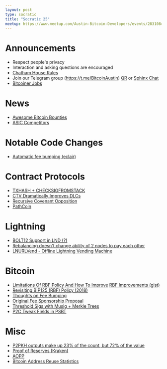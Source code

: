 ```yaml
---
layout: post
type: socratic
title: "Socratic 25"
meetup: https://www.meetup.com/Austin-Bitcoin-Developers/events/283108428/
---
```


# Announcements

- Respect people's privacy
- Interaction and asking questions are encouraged
- [Chatham House Rules](https://www.chathamhouse.org/about-us/chatham-house-rule)
- Join our Telegram group (https://t.me/BitcoinAustin) [QR](../assets/imgs/telegram-group.svg) or [Sphinx Chat](https://tribes.sphinx.chat/t/austintexasbitcoiners)
- [Bitcoiner Jobs](https://bitcoinerjobs.co/)

# News

- [Awesome Bitcoin Bounties](https://github.com/futurepaul/awesome-bitcoin-bounties)
- [ASIC Competitors](https://ogbtc.substack.com/p/february-2022)

# Notable Code Changes

- [Automatic fee bumping (eclair)](https://github.com/ACINQ/eclair/pull/2113)

# Contract Protocols

- [TXHASH + CHECKSIGFROMSTACK](https://lists.linuxfoundation.org/pipermail/bitcoin-dev/2022-January/019813.html)
- [CTV Dramatically Improves DLCs](https://lists.linuxfoundation.org/pipermail/bitcoin-dev/2022-January/019808.html)
- [Recursive Covenant Opposition](https://lists.linuxfoundation.org/pipermail/bitcoin-dev/2022-February/019885.html)
- [PathCoin](https://gist.github.com/AdamISZ/b462838cbc8cc06aae0c15610502e4da)

# Lightning

- [BOLT12 Support in LND (?)](https://github.com/lightningnetwork/lnd/issues/5594#issuecomment-1042314431)
- [Rebalancing doesn't change ability of 2 nodes to pay each other](https://twitter.com/renepickhardt/status/1485999156439179273?s=20&t=z8AgVmdUBSr0iGuFRdyPbA)
- [LNURLVend - Offline Lightning Vending Machine](https://lists.linuxfoundation.org/pipermail/bitcoin-dev/2022-January/019761.html)

# Bitcoin

- [Limitations Of RBF Policy And How To Improve](https://lists.linuxfoundation.org/pipermail/bitcoin-dev/2022-January/019817.html) [RBF Improvements (gist)](https://gist.github.com/glozow/25d9662c52453bd08b4b4b1d3783b9ff)
- [Revisiting BIP125 (RBF) Policy (2018)](https://lists.linuxfoundation.org/pipermail/bitcoin-dev/2018-February/015717.html)
- [Thoughts on Fee Bumping](https://lists.linuxfoundation.org/pipermail/bitcoin-dev/2022-February/019879.html)
- [Original Fee Sponsorship Proposal](https://gist.github.com/JeremyRubin/92a9fc4c6531817f66c2934282e71fdf)
- [Threshold Sigs with Musig + Merkle Trees](https://github.com/ElementsProject/scriptless-scripts/blob/master/md/thresh-metr.md)
- [P2C Tweak Fields in PSBT](https://lists.linuxfoundation.org/pipermail/bitcoin-dev/2022-January/019761.html)

# Misc

- [P2PKH outputs make up 23% of the count, but 72% of the value](https://twitter.com/murchandamus/status/1493344130302414851)
- [Proof of Reserves (Kraken)](https://www.kraken.com/proof-of-reserves)
- [AOPP](https://lnmarkets.substack.com/p/41-aopp-bitcoin-options-and-much)
- [Bitcoin Address Reuse Statistics](https://blog.bitmex.com/bitcoin-address-re-use-statistics/)
